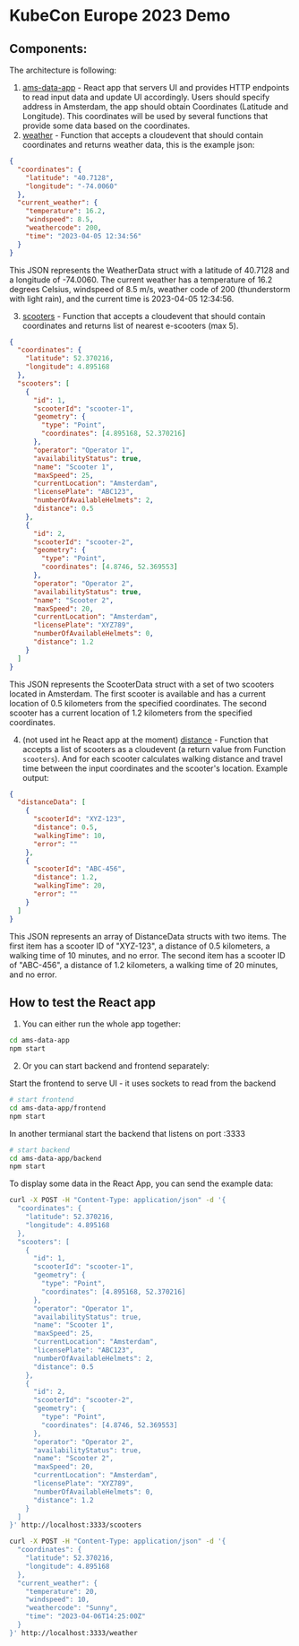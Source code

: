 # KubeCon Europe 2023 Demo

## Components:

The architecture is following:

1. [ams-data-app](ams-data-app) - React app that servers UI and provides HTTP endpoints to read input data and update UI accordingly. Users should specify address in Amsterdam, the app should obtain Coordinates (Latitude and Longitude). This coordinates will be used by several functions that provide some data based on the coordinates.
2. [weather](weather) - Function that accepts a cloudevent that should contain coordinates and returns weather data, this is the example json:

```json
{
  "coordinates": {
    "latitude": "40.7128",
    "longitude": "-74.0060"
  },
  "current_weather": {
    "temperature": 16.2,
    "windspeed": 8.5,
    "weathercode": 200,
    "time": "2023-04-05 12:34:56"
  }
}
```
This JSON represents the WeatherData struct with a latitude of 40.7128 and a longitude of -74.0060. The current weather has a temperature of 16.2 degrees Celsius, windspeed of 8.5 m/s, weather code of 200 (thunderstorm with light rain), and the current time is 2023-04-05 12:34:56.

3. [scooters](scooters) - Function that accepts a cloudevent that should contain coordinates and returns list of nearest e-scooters (max 5).

```json
{
  "coordinates": {
    "latitude": 52.370216,
    "longitude": 4.895168
  },
  "scooters": [
    {
      "id": 1,
      "scooterId": "scooter-1",
      "geometry": {
        "type": "Point",
        "coordinates": [4.895168, 52.370216]
      },
      "operator": "Operator 1",
      "availabilityStatus": true,
      "name": "Scooter 1",
      "maxSpeed": 25,
      "currentLocation": "Amsterdam",
      "licensePlate": "ABC123",
      "numberOfAvailableHelmets": 2,
      "distance": 0.5
    },
    {
      "id": 2,
      "scooterId": "scooter-2",
      "geometry": {
        "type": "Point",
        "coordinates": [4.8746, 52.369553]
      },
      "operator": "Operator 2",
      "availabilityStatus": true,
      "name": "Scooter 2",
      "maxSpeed": 20,
      "currentLocation": "Amsterdam",
      "licensePlate": "XYZ789",
      "numberOfAvailableHelmets": 0,
      "distance": 1.2
    }
  ]
}
```

This JSON represents the ScooterData struct with a set of two scooters located in Amsterdam. The first scooter is available and has a current location of 0.5 kilometers from the specified coordinates. The second scooter has a current location of 1.2 kilometers from the specified coordinates.

4. (not used int he React app at the moment) [distance](distance) - Function that accepts a list of scooters as a cloudevent (a return value from Function `scooters`). And for each scooter calculates walking distance and travel time between the input coordinates and the scooter's location. Example output:

```json
{
  "distanceData": [
    {
      "scooterId": "XYZ-123",
      "distance": 0.5,
      "walkingTime": 10,
      "error": ""
    },
    {
      "scooterId": "ABC-456",
      "distance": 1.2,
      "walkingTime": 20,
      "error": ""
    }
  ]
}
```

This JSON represents an array of DistanceData structs with two items. The first item has a scooter ID of "XYZ-123", a distance of 0.5 kilometers, a walking time of 10 minutes, and no error. The second item has a scooter ID of "ABC-456", a distance of 1.2 kilometers, a walking time of 20 minutes, and no error.

## How to test the React app

1. You can either run the whole app together:

```bash
cd ams-data-app
npm start
```

2. Or you can start backend and frontend separately:

Start the frontend to serve UI - it uses sockets to read from the backend

```bash
# start frontend
cd ams-data-app/frontend
npm start
```

In another termianal start the backend that listens on port :3333

```bash
# start backend
cd ams-data-app/backend
npm start
```

To display some data in the React App, you can send the example data:

```bash
curl -X POST -H "Content-Type: application/json" -d '{
  "coordinates": {
    "latitude": 52.370216,
    "longitude": 4.895168
  },
  "scooters": [
    {
      "id": 1,
      "scooterId": "scooter-1",
      "geometry": {
        "type": "Point",
        "coordinates": [4.895168, 52.370216]
      },
      "operator": "Operator 1",
      "availabilityStatus": true,
      "name": "Scooter 1",
      "maxSpeed": 25,
      "currentLocation": "Amsterdam",
      "licensePlate": "ABC123",
      "numberOfAvailableHelmets": 2,
      "distance": 0.5
    },
    {
      "id": 2,
      "scooterId": "scooter-2",
      "geometry": {
        "type": "Point",
        "coordinates": [4.8746, 52.369553]
      },
      "operator": "Operator 2",
      "availabilityStatus": true,
      "name": "Scooter 2",
      "maxSpeed": 20,
      "currentLocation": "Amsterdam",
      "licensePlate": "XYZ789",
      "numberOfAvailableHelmets": 0,
      "distance": 1.2
    }
  ]
}' http://localhost:3333/scooters

```

```bash
curl -X POST -H "Content-Type: application/json" -d '{
  "coordinates": {
    "latitude": 52.370216,
    "longitude": 4.895168
  },
  "current_weather": {
    "temperature": 20,
    "windspeed": 10,
    "weathercode": "Sunny",
    "time": "2023-04-06T14:25:00Z"
  }
}' http://localhost:3333/weather

```
